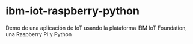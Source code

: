 # ibm-iot-raspberry-python
Demo de una aplicación de IoT usando la plataforma IBM IoT Foundation, una Raspberry Pi y Python
